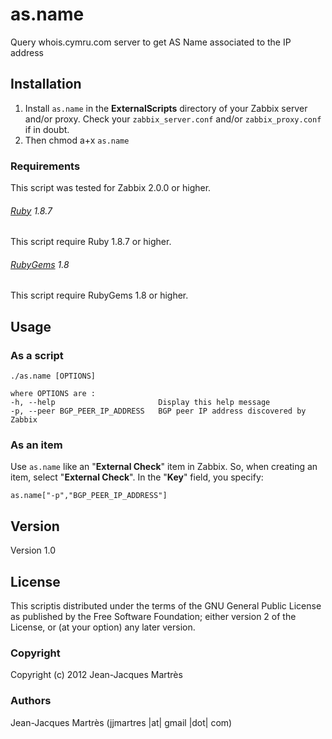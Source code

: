 as.name
========

Query whois.cymru.com server to get AS Name associated to the IP address

Installation
------------

1. Install `as.name` in the **ExternalScripts** directory of your Zabbix server and/or proxy. Check your `zabbix_server.conf` and/or `zabbix_proxy.conf` if in doubt.
2. Then chmod a+x `as.name`

### Requirements

This script was tested for Zabbix 2.0.0 or higher.

###### [Ruby](http://www.ruby-lang.org/en/downloads/) 1.8.7

This script require Ruby 1.8.7 or higher.

###### [RubyGems](http://rubygems.org) 1.8

This script require RubyGems 1.8 or higher.

Usage
-----

### As a script
    ./as.name [OPTIONS]

    where OPTIONS are :
    -h, --help                       Display this help message
    -p, --peer BGP_PEER_IP_ADDRESS   BGP peer IP address discovered by Zabbix

### As an item
Use `as.name` like an "**External Check**" item in Zabbix.  So, when creating an item, select "**External Check**".  In the "**Key**" field, you specify:
    
    as.name["-p","BGP_PEER_IP_ADDRESS"]

Version
-------

Version 1.0

License
-------

This scriptis distributed under the terms of the GNU General Public License as published by the Free Software Foundation; either version 2 of the License, or (at your option) any later version.

### Copyright

  Copyright (c) 2012 Jean-Jacques Martrès

### Authors
  
  Jean-Jacques Martrès
  (jjmartres |at| gmail |dot| com)
